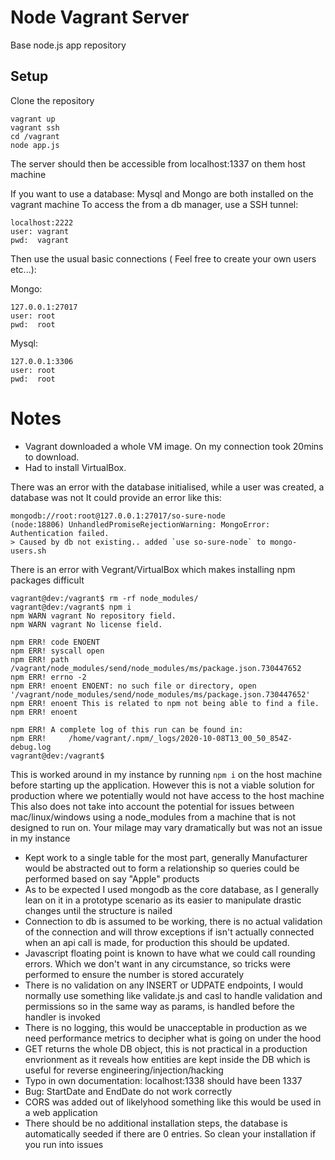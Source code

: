 # Node Vagrant Server
Base node.js app repository

## Setup

Clone the repository

```
vagrant up
vagrant ssh
cd /vagrant
node app.js
```

The server should then be accessible from localhost:1337 on them host machine

If you want to use a database:
Mysql and Mongo are both installed on the vagrant machine
To access the from a db manager, use a SSH tunnel:

```
localhost:2222
user: vagrant
pwd:  vagrant
```
Then use the usual basic connections ( Feel free to create your own users etc...):

Mongo:
```
127.0.0.1:27017
user: root
pwd:  root
```

Mysql:
```
127.0.0.1:3306
user: root
pwd:  root
```


# Notes

 - Vagrant downloaded a whole VM image. On my connection took 20mins to download.
 - Had to install VirtualBox.

There was an error with the database initialised, while a user was created, a database was not
It could provide an error like this:
```
mongodb://root:root@127.0.0.1:27017/so-sure-node
(node:18806) UnhandledPromiseRejectionWarning: MongoError: Authentication failed.
> Caused by db not existing.. added `use so-sure-node` to mongo-users.sh
```

There is an error with Vegrant/VirtualBox which makes installing npm packages difficult
```
vagrant@dev:/vagrant$ rm -rf node_modules/
vagrant@dev:/vagrant$ npm i
npm WARN vagrant No repository field.
npm WARN vagrant No license field.

npm ERR! code ENOENT
npm ERR! syscall open
npm ERR! path /vagrant/node_modules/send/node_modules/ms/package.json.730447652
npm ERR! errno -2
npm ERR! enoent ENOENT: no such file or directory, open '/vagrant/node_modules/send/node_modules/ms/package.json.730447652'
npm ERR! enoent This is related to npm not being able to find a file.
npm ERR! enoent 

npm ERR! A complete log of this run can be found in:
npm ERR!     /home/vagrant/.npm/_logs/2020-10-08T13_00_50_854Z-debug.log
vagrant@dev:/vagrant$ 
```
This is worked around in my instance by running `npm i` on the host machine before starting up the application.
However this is not a viable solution for production where we potentially would not have access to the host machine
This also does not take into account the potential for issues between mac/linux/windows using a node_modules from a 
machine that is not designed to run on. Your milage may vary dramatically but was not an issue in my instance

 - Kept work to a single table for the most part, generally Manufacturer would be abstracted out to form a relationship so queries could be performed based on say "Apple" products
 - As to be expected I used mongodb as the core database, as I generally lean on it in a prototype scenario as its easier to manipulate drastic changes until the structure is nailed
 - Connection to db is assumed to be working, there is no actual validation of the connection and will throw exceptions if isn't actually connected when an api call is made, for production this should be updated.
 - Javascript floating point is known to have what we could call rounding errors. Which we don't want in any circumstance, so tricks were performed to ensure the number is stored accurately
 - There is no validation on any INSERT or UDPATE endpoints, I would normally use something like validate.js and casl to handle validation and permissions so in the same way as params, is handled before the handler is invoked
 - There is no logging, this would be unacceptable in production as we need performance metrics to decipher what is going on under the hood
 - GET returns the whole DB object, this is not practical in a production envrionment as it reveals how entities are kept inside the DB which is useful for reverse engineering/injection/hacking
 - Typo in own documentation: localhost:1338 should have been 1337
 - Bug: StartDate and EndDate do not work correctly
 - CORS was added out of likelyhood something like this would be used in a web application
 - There should be no additional installation steps, the database is automatically seeded if there are 0 entries. So clean your installation if you run into issues
 